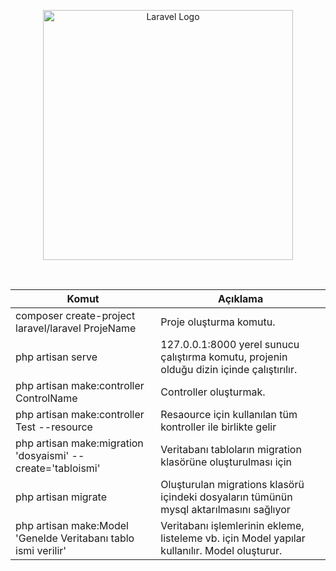 <p align="center"><a href="https://laravel.com" target="_blank"><img src="https://raw.githubusercontent.com/laravel/art/master/logo-lockup/5%20SVG/2%20CMYK/1%20Full%20Color/laravel-logolockup-cmyk-red.svg" width="400" alt="Laravel Logo"></a></p>
<br>
<table class="table table-hover">
  <thead>
    <tr>
      <th scope="col">Komut</th> 
      <th scope="col">Açıklama</th>  
    </tr>
  </thead>
  <tbody>
    <tr>
      <td>composer create-project  laravel/laravel ProjeName</td>
      <td>Proje oluşturma komutu.</td>
    </tr>
    <tr>
      <td>php artisan serve</td>
      <td>127.0.0.1:8000 yerel sunucu çalıştırma komutu, projenin olduğu dizin içinde çalıştırılır.</td>
    </tr>
    <tr>
      <td>php artisan make:controller ControlName </td>
      <td>Controller oluşturmak.</td>
    </tr>
    <tr>
      <td>php artisan make:controller Test --resource </td>
      <td>Resaource için kullanılan tüm kontroller ile birlikte gelir</td>
    </tr>
    <tr>
      <td>php artisan make:migration 'dosyaismi' --create='tabloismi'  </td>
      <td>Veritabanı tabloların migration klasörüne oluşturulması için</td>
    </tr>
    <tr>
      <td>php artisan migrate  </td>
      <td>Oluşturulan migrations klasörü içindeki dosyaların tümünün mysql aktarılmasını sağlıyor</td>
    </tr>
    <tr>
      <td>php artisan make:Model 'Genelde Veritabanı tablo ismi verilir'  </td>
      <td>Veritabanı işlemlerinin ekleme, listeleme vb. için Model yapılar kullanılır. Model oluşturur.</td>
    </tr>

  </tbody>
</table>
